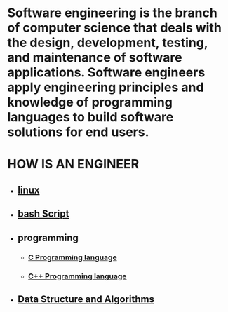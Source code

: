 # Software engineering is the branch of computer science that deals with the design, development, testing, and maintenance of software applications. Software engineers apply engineering principles and knowledge of programming languages to build software solutions for end users.
#                            HOW IS AN ENGINEER     
- ## [linux]()
- ## [bash Script](https://github.com/AdamsGeeky/personal_Software_Engineering_journey/blob/main/BashScript/Syllabus.md)
- ## programming
  - ### [C Programming language](https://github.com/AdamsGeeky/personal_Software_Engineering_journey/blob/main/C_language/Syllabus.md)
  - ### [C++ Programming language](https://github.com/AdamsGeeky/personal_Software_Engineering_journey/blob/main/C%2B%2B_language/Syllabus.md)
- ## [Data Structure and Algorithms](https://github.com/AdamsGeeky/personal_Software_Engineering_journey/blob/main/DSA/Syllabus.md)
